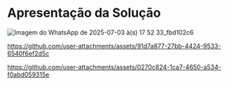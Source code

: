 # Apresentação da Solução

![Imagem do WhatsApp de 2025-07-03 à(s) 17 52 33_fbd102c6](https://github.com/user-attachments/assets/0b5e06e0-3cd7-4ec9-b17a-bffbada62dfd)




https://github.com/user-attachments/assets/91d7a877-27bb-4424-9533-6540f6ef2d5c



https://github.com/user-attachments/assets/0270c824-1ca7-4650-a534-f0abd059315e

